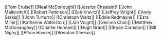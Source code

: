 [[Tom Cruise]]
[[Neal McDonough]]
[[Jessica Chastain]]
[[John Malkovitch]]
[[Robert Pattinson]]
[[Zoë Kravitz]]
[[Jeffrey Wright]]
[[Andy Serkis]]
[[John Turturro]]
[[Christoph Waltz]]
[[Eddie Redmayne]]
[[Ezra Miller]]
[[Katherine Waterston]]
[[Jon Voight]]
[[Gemma Chan]]
[[Matthew McConaughey]]
[[Charlie Hunnam]]
[[Hugh Grant]]
[[Bryan Cranston]]
[[Bill Nighy]]
[[Ethan Hawke]]
[[Brendan Gleeson]]
